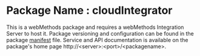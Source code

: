 # Package Name : cloudIntegrator
This is a webMethods package and requires a webMethods Integration Server to host it. Package versioning and configuration can be found in the package [manifest](./cloudIntegrator/manifest.v3) file. Service and API documentation is available on the package's home page http://&lt;server&gt;:&lt;port&gt;/&lt;packagename>.